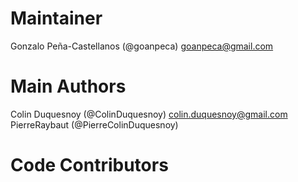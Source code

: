 Maintainer
==========

Gonzalo Peña-Castellanos (@goanpeca) <goanpeca@gmail.com>

Main Authors
============

Colin Duquesnoy (@ColinDuquesnoy) <colin.duquesnoy@gmail.com>
PierreRaybaut (@PierreColinDuquesnoy)

Code Contributors
=================


